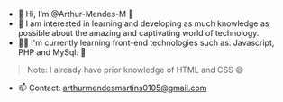 - 👋 Hi, I’m @Arthur-Mendes-M :monocle_face:
- :brain: I am interested in learning and developing as much knowledge as possible about the amazing and captivating world of technology.
- :student: I'm currently learning front-end technologies such as: Javascript, PHP and MySql. :hugs:

> Note: I already have prior knowledge of HTML and CSS :smile: 

- 📫 Contact: arthurmendesmartins0105@gmail.com 

<!---
Arthur-Mendes-M/Arthur-Mendes-M is a ✨ special ✨ repository because its `README.md` (this file) appears on your GitHub profile.
You can click the Preview link to take a look at your changes.
--->
